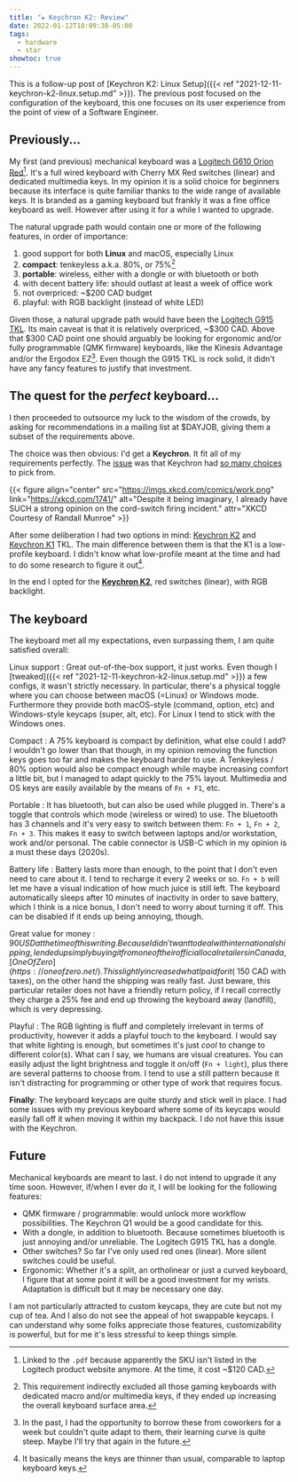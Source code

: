 ```yaml
---
title: "★ Keychron K2: Review"
date: 2022-01-12T18:09:38-05:00
tags:
  - hardware
  - star
showtoc: true
---
```


This is a follow-up post of [Keychron K2: Linux Setup]({{< ref "2021-12-11-keychron-k2-linux.setup.md" >}}). The previous post focused on the configuration of the keyboard, this one focuses on its user experience from the point of view of a Software Engineer.

<!--more-->

## Previously...

My first (and previous) mechanical keyboard was a [Logitech G610 Orion
Red][logitech-g610][^1]. It's a full wired keyboard with Cherry MX Red switches
(linear) and dedicated multimedia keys. In my opinion it is a solid choice for
beginners because its interface is quite familiar thanks to the wide range of
available keys. It is branded as a gaming keyboard but frankly it was a fine
office keyboard as well. However after using it for a while I wanted to
upgrade.

The natural upgrade path would contain one or more of the following features, in order of importance:

1. good support for both **Linux** and macOS, especially Linux
1. **compact**: tenkeyless a.k.a. 80%, or 75%[^2]
1. **portable**: wireless, either with a dongle or with bluetooth or both
1. with decent battery life: should outlast at least a week of office work
1. not overpriced: ~$200 CAD budget
1. playful: with RGB backlight (instead of white LED)

Given those, a natural upgrade path would have been the [Logitech G915
TKL][logitech-g915-tkl]. Its main caveat is that it is relatively overpriced,
~$300 CAD. Above that $300 CAD point one should arguably be looking for
ergonomic and/or fully programmable (QMK firmware) keyboards, like the Kinesis
Advantage and/or the Ergodox EZ[^3]. Even though the G915 TKL is rock solid, it
didn't have any fancy features to justify that investment.

## The quest for the _perfect_ keyboard...

I then proceeded to outsource my luck to the wisdom of the crowds, by asking
for recommendations in a mailing list at $DAYJOB, giving them a subset of the
requirements above.

The choice was then obvious: I'd get a **Keychron**. It fit all of my
requirements perfectly. The [issue][paradox-of-choice] was that Keychron had
[so many choices][keychron-choices] to pick from.

{{< figure align="center" src="https://imgs.xkcd.com/comics/work.png" link="https://xkcd.com/1741/" alt="Despite it being imaginary, I already have SUCH a strong opinion on the cord-switch firing incident." attr="XKCD Courtesy of Randall Munroe" >}}

After some deliberation I had two options in mind: [Keychron K2][keychron-k2]
and [Keychron K1][keychron-k1] TKL. The main difference between them is that
the K1 is a low-profile keyboard. I didn't know what low-profile meant at the
time and had to do some research to figure it out[^4].

In the end I opted for the [**Keychron K2**][keychron-k2], red switches (linear),
with RGB backlight.

## The keyboard

The keyboard met all my expectations, even surpassing them, I am quite satisfied overall:

Linux support
: Great out-of-the-box support, it just works. Even though I [tweaked]({{< ref
"2021-12-11-keychron-k2-linux.setup.md" >}}) a few configs, it wasn't strictly
necessary. In particular, there's a physical toggle where you can choose between
macOS (=Linux) or Windows mode. Furthermore they provide both macOS-style (command, option, etc) and
Windows-style keycaps (super, alt, etc). For Linux I tend to stick with the Windows ones.

Compact
: A 75% keyboard is compact by definition, what else could I add?
I wouldn't go lower than that though, in my opinion removing the function keys
goes too far and makes the keyboard harder to use. A Tenkeyless / 80% option
would also be compact enough while maybe increasing comfort a little bit, but
I managed to adapt quickly to the 75% layout. Multimedia and OS keys are easily
available by the means of `Fn + F1`, etc.

Portable
: It has bluetooth, but can also be used while plugged in. There's a toggle that
controls which mode (wireless or wired) to use. The bluetooth has 3 channels and
it's very easy to switch between them: `Fn + 1`, `Fn + 2`, `Fn + 3`. This makes it easy
to switch between laptops and/or workstation, work and/or personal. The cable connector
is USB-C which in my opinion is a must these days (2020s).

Battery life
: Battery lasts more than enough, to the point that I don't even need to care about it.
I tend to recharge it every 2 weeks or so. `Fn + b` will let me have a visual indication
of how much juice is still left. The keyboard automatically sleeps after 10 minutes of inactivity
in order to save battery, which I think is a nice bonus, I don't need to worry about turning it off.
This can be disabled if it ends up being annoying, though.

Great value for money
: $90 USD at the time of this writing. Because I didn't want to deal with international shipping, I ended up
simply buying it from one of their official local retailers in Canada, [OneOfZero](https://oneofzero.net/). This
slightly increased what I paid for it (~$150 CAD with taxes), on the other hand the shipping was really fast. Just
beware, this particular retailer does not have a friendly return policy, if I recall correctly they charge a 25% fee
and end up throwing the keyboard away (landfill), which is very depressing.

Playful
: The RGB lighting is fluff and completely irrelevant in terms of productivity, however it adds a playful touch to the keyboard.
I would say that white lighting is enough, but sometimes it's just _cool_ to change to different color(s).
What can I say, we humans are visual creatures. You can easily adjust the light brightness and toggle it on/off (`Fn + light`),
plus there are several patterns to choose from. I tend to use a still pattern because it isn't distracting for programming or
other type of work that requires focus.

**Finally**: The keyboard keycaps are quite sturdy and stick well in place. I had some
issues with my previous keyboard where some of its keycaps would easily fall
off it when moving it within my backpack. I do not have this issue with the
Keychron.


## Future

Mechanical keyboards are meant to last. I do not intend to upgrade it any time
soon. However, if/when I ever do it, I will be looking for the following features:

- QMK firmware / programmable: would unlock more workflow possibilities. The
  Keychron Q1 would be a good candidate for this.
- With a dongle, in addition to bluetooth. Because sometimes bluetooth is just
  annoying and/or unreliable. The Logitech G915 TKL has a dongle.
- Other switches? So far I've only used red ones (linear). More silent switches
  could be useful.
- Ergonomic: Whether it's a split, an ortholinear or just a curved keyboard,
  I figure that at some point it will be a good investment for my wrists.
  Adaptation is difficult but it may be necessary one day.

I am not particularly attracted to custom keycaps, they are cute but not my cup
of tea. And I also do not see the appeal of hot swappable keycaps. I can
understand why some folks appreciate those features, customizability is
powerful, but for me it's less stressful to keep things simple.


[logitech-g610]: https://www.logitech.com/assets/64198/g610-orion-red.pdf
[logitech-g915-tkl]: https://www.logitechg.com/en-ca/products/gaming-keyboards/g915-tkl-wireless.html
[paradox-of-choice]: https://en.wikipedia.org/wiki/The_Paradox_of_Choice
[keychron-choices]: https://www.keychron.com/collections/all-products
[keychron-k1]: https://www.keychron.com/products/keychron-k1-wireless-mechanical-keyboard
[keychron-k2]: https://www.keychron.com/products/keychron-k2-wireless-mechanical-keyboard

[^1]: Linked to the `.pdf` because apparently the SKU isn't listed in the Logitech product website anymore. At the time, it cost ~$120 CAD.
[^2]: This requirement indirectly excluded all those gaming keyboards with dedicated macro and/or multimedia keys, if they ended up increasing the overall keyboard surface area.
[^3]: In the past, I had the opportunity to borrow these from coworkers for a week but couldn't quite adapt to them, their learning curve is quite steep. Maybe I'll try that again in the future.
[^4]: It basically means the keys are thinner than usual, comparable to laptop keyboard keys.
